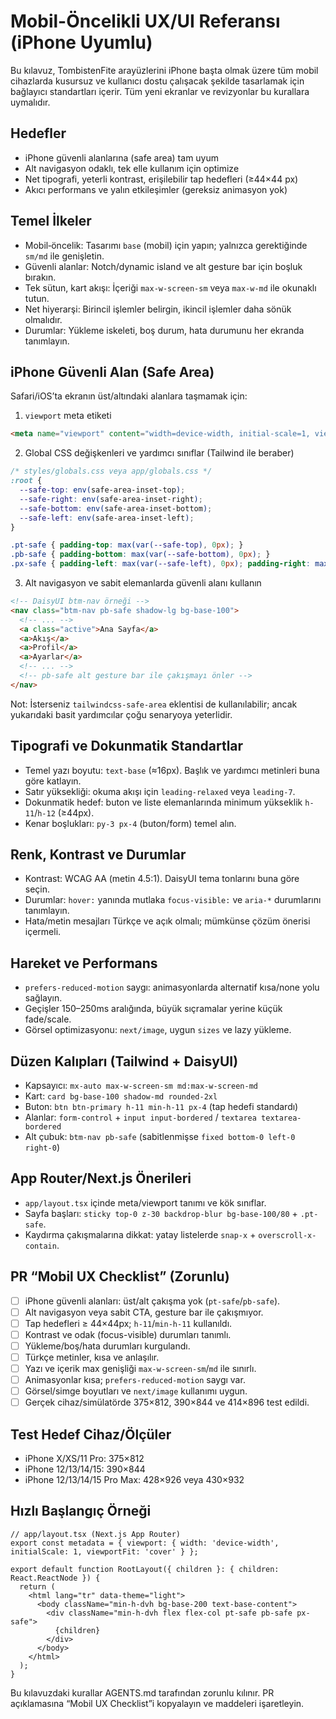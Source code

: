 # Mobil-Öncelikli UX/UI Referansı (iPhone Uyumlu)

Bu kılavuz, TombistenFite arayüzlerini iPhone başta olmak üzere tüm mobil cihazlarda kusursuz ve kullanıcı dostu çalışacak şekilde tasarlamak için bağlayıcı standartları içerir. Tüm yeni ekranlar ve revizyonlar bu kurallara uymalıdır.

## Hedefler
- iPhone güvenli alanlarına (safe area) tam uyum
- Alt navigasyon odaklı, tek elle kullanım için optimize
- Net tipografi, yeterli kontrast, erişilebilir tap hedefleri (≥44×44 px)
- Akıcı performans ve yalın etkileşimler (gereksiz animasyon yok)

## Temel İlkeler
- Mobil‑öncelik: Tasarımı `base` (mobil) için yapın; yalnızca gerektiğinde `sm/md` ile genişletin.
- Güvenli alanlar: Notch/dynamic island ve alt gesture bar için boşluk bırakın.
- Tek sütun, kart akışı: İçeriği `max-w-screen-sm` veya `max-w-md` ile okunaklı tutun.
- Net hiyerarşi: Birincil işlemler belirgin, ikincil işlemler daha sönük olmalıdır.
- Durumlar: Yükleme iskeleti, boş durum, hata durumunu her ekranda tanımlayın.

## iPhone Güvenli Alan (Safe Area)
Safari/iOS’ta ekranın üst/altındaki alanlara taşmamak için:

1) `viewport` meta etiketi

```html
<meta name="viewport" content="width=device-width, initial-scale=1, viewport-fit=cover">
```

2) Global CSS değişkenleri ve yardımcı sınıflar (Tailwind ile beraber)

```css
/* styles/globals.css veya app/globals.css */
:root {
  --safe-top: env(safe-area-inset-top);
  --safe-right: env(safe-area-inset-right);
  --safe-bottom: env(safe-area-inset-bottom);
  --safe-left: env(safe-area-inset-left);
}

.pt-safe { padding-top: max(var(--safe-top), 0px); }
.pb-safe { padding-bottom: max(var(--safe-bottom), 0px); }
.px-safe { padding-left: max(var(--safe-left), 0px); padding-right: max(var(--safe-right), 0px); }
```

3) Alt navigasyon ve sabit elemanlarda güvenli alanı kullanın

```html
<!-- DaisyUI btm-nav örneği -->
<nav class="btm-nav pb-safe shadow-lg bg-base-100">
  <!-- ... -->
  <a class="active">Ana Sayfa</a>
  <a>Akış</a>
  <a>Profil</a>
  <a>Ayarlar</a>
  <!-- ... -->
  <!-- pb-safe alt gesture bar ile çakışmayı önler -->
</nav>
```

Not: İsterseniz `tailwindcss-safe-area` eklentisi de kullanılabilir; ancak yukarıdaki basit yardımcılar çoğu senaryoya yeterlidir.

## Tipografi ve Dokunmatik Standartlar
- Temel yazı boyutu: `text-base` (≈16px). Başlık ve yardımcı metinleri buna göre katlayın.
- Satır yüksekliği: okuma akışı için `leading-relaxed` veya `leading-7`.
- Dokunmatik hedef: buton ve liste elemanlarında minimum yükseklik `h-11`/`h-12` (≥44px).
- Kenar boşlukları: `py-3 px-4` (buton/form) temel alın.

## Renk, Kontrast ve Durumlar
- Kontrast: WCAG AA (metin 4.5:1). DaisyUI tema tonlarını buna göre seçin.
- Durumlar: `hover:` yanında mutlaka `focus-visible:` ve `aria-*` durumlarını tanımlayın.
- Hata/metin mesajları Türkçe ve açık olmalı; mümkünse çözüm önerisi içermeli.

## Hareket ve Performans
- `prefers-reduced-motion` saygı: animasyonlarda alternatif kısa/none yolu sağlayın.
- Geçişler 150–250ms aralığında, büyük sıçramalar yerine küçük fade/scale.
- Görsel optimizasyonu: `next/image`, uygun `sizes` ve lazy yükleme.

## Düzen Kalıpları (Tailwind + DaisyUI)
- Kapsayıcı: `mx-auto max-w-screen-sm md:max-w-screen-md`
- Kart: `card bg-base-100 shadow-md rounded-2xl`
- Buton: `btn btn-primary h-11 min-h-11 px-4` (tap hedefi standardı)
- Alanlar: `form-control` + `input input-bordered` / `textarea textarea-bordered`
- Alt çubuk: `btm-nav pb-safe` (sabitlenmişse `fixed bottom-0 left-0 right-0`)

## App Router/Next.js Önerileri
- `app/layout.tsx` içinde meta/viewport tanımı ve kök sınıflar.
- Sayfa başları: `sticky top-0 z-30 backdrop-blur bg-base-100/80` + `.pt-safe`.
- Kaydırma çakışmalarına dikkat: yatay listelerde `snap-x` + `overscroll-x-contain`.

## PR “Mobil UX Checklist” (Zorunlu)
- [ ] iPhone güvenli alanları: üst/alt çakışma yok (`pt-safe`/`pb-safe`).
- [ ] Alt navigasyon veya sabit CTA, gesture bar ile çakışmıyor.
- [ ] Tap hedefleri ≥ 44×44px; `h-11`/`min-h-11` kullanıldı.
- [ ] Kontrast ve odak (focus-visible) durumları tanımlı.
- [ ] Yükleme/boş/hata durumları kurgulandı.
- [ ] Türkçe metinler, kısa ve anlaşılır.
- [ ] Yazı ve içerik max genişliği `max-w-screen-sm`/`md` ile sınırlı.
- [ ] Animasyonlar kısa; `prefers-reduced-motion` saygı var.
- [ ] Görsel/simge boyutları ve `next/image` kullanımı uygun.
- [ ] Gerçek cihaz/simülatörde 375×812, 390×844 ve 414×896 test edildi.

## Test Hedef Cihaz/Ölçüler
- iPhone X/XS/11 Pro: 375×812
- iPhone 12/13/14/15: 390×844
- iPhone 12/13/14/15 Pro Max: 428×926 veya 430×932

## Hızlı Başlangıç Örneği
```tsx
// app/layout.tsx (Next.js App Router)
export const metadata = { viewport: { width: 'device-width', initialScale: 1, viewportFit: 'cover' } };

export default function RootLayout({ children }: { children: React.ReactNode }) {
  return (
    <html lang="tr" data-theme="light">
      <body className="min-h-dvh bg-base-200 text-base-content">
        <div className="min-h-dvh flex flex-col pt-safe pb-safe px-safe">
          {children}
        </div>
      </body>
    </html>
  );
}
```

Bu kılavuzdaki kurallar AGENTS.md tarafından zorunlu kılınır. PR açıklamasına “Mobil UX Checklist”i kopyalayın ve maddeleri işaretleyin.

